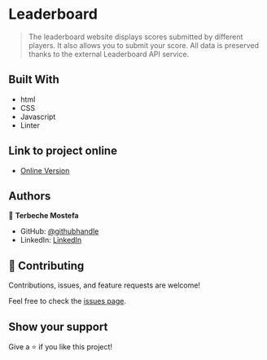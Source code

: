# Leaderboard

> The leaderboard website displays scores submitted by different players. It also allows you to submit your score. All data is preserved thanks to the external Leaderboard API service.

## Built With

- html
- CSS
- Javascript
- Linter

## Link to project online
- [Online Version](https://terbeche.github.io/Leaderboard/)


## Authors

👤 **Terbeche Mostefa**

- GitHub: [@githubhandle](https://github.com/Terbeche)
- LinkedIn: [LinkedIn](https://www.linkedin.com/in/mustapha-terbeche/)


## 🤝 Contributing

Contributions, issues, and feature requests are welcome!

Feel free to check the [issues page]().

## Show your support

Give a ⭐️ if you like this project!
